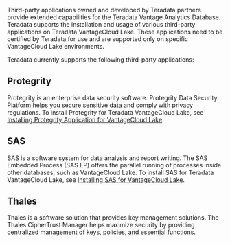 Third-party applications owned and developed by Teradata partners provide extended capabilities for the Teradata Vantage Analytics Database. Teradata supports the installation and usage of various third-party applications on Teradata VantageCloud Lake. These applications need to be certified by Teradata for use and are supported only on specific VantageCloud Lake environments.

Teradata currently supports the following third-party applications:

## Protegrity


Protegrity is an enterprise data security software. Protegrity Data Security Platform helps you secure sensitive data and comply with privacy regulations. To install Protegrity for Teradata VantageCloud Lake, see [Installing Protegrity Application for VantageCloud Lake](https://docs.teradata.com/access/sources/dita/topic?dita:topicPath=bdz1707141094808.dita).

## SAS


SAS is a software system for data analysis and report writing. The SAS Embedded Process (SAS EP) offers the parallel running of processes inside other databases, such as VantageCloud Lake. To install SAS for Teradata VantageCloud Lake, see [Installing SAS for VantageCloud Lake](https://docs.teradata.com/access/sources/dita/topic?dita:topicPath=xgb1712764452211.dita).

## Thales


Thales is a software solution that provides key management solutions. The Thales CipherTrust Manager helps maximize security by providing centralized management of keys, policies, and essential functions.

